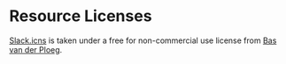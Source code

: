 # Resource Licenses
[Slack.icns](Slack.icns) is taken under a free for non-commercial use license
from [Bas van der Ploeg](https://basvanderploeg.nl/downloads/macos/big-sur/icons/).